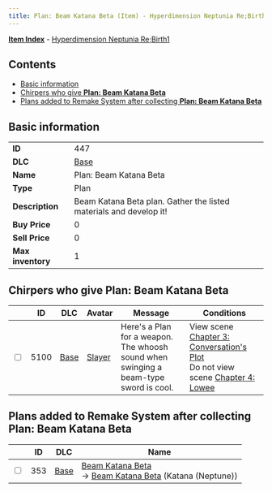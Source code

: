 ```yaml
---
title: Plan: Beam Katana Beta (Item) - Hyperdimension Neptunia Re;Birth1
---
```


[**Item Index**](/neptunia/rb1/item/index.html) - [Hyperdimension Neptunia Re;Birth1](/neptunia/rb1)

## Contents

- [Basic information](#basic-information)
- [Chirpers who give **Plan: Beam Katana Beta**](#chirpers-who-give-plan-beam-katana-beta)
- [Plans added to Remake System after collecting **Plan: Beam Katana Beta**](#plans-added-to-remake-system-after-collecting-plan-beam-katana-beta)
## Basic information

|   |   |
| -- | -- |
| **ID** | 447 |
| **DLC** | [Base](/neptunia/rb1/dlc/1-base.html) |
| **Name** | Plan: Beam Katana Beta |
| **Type** | Plan |
| **Description** | Beam Katana Beta plan. Gather the listed materials and develop it! |
| **Buy Price** | 0 |
| **Sell Price** | 0 |
| **Max inventory** | 1 |


## Chirpers who give **Plan: Beam Katana Beta**

|    | ID | DLC | Avatar | Message | Conditions |
| -- | -- | --- | ------ | ------- | ---------- |
| <input type="checkbox" id="rb1-chirper-event-1-5100" class="trackbox" /> | 5100 | [Base](/neptunia/rb1/dlc/1-base.html) | [Slayer](/neptunia/rb1/undefined/1-227-slayer.html) | Here's a Plan for a weapon.<br />The whoosh sound when swinging a beam-type sword is cool. | View scene [Chapter 3: Conversation's Plot](/neptunia/rb1/scene/1-306-chapter-3-conversations-plot.html)<br />Do not view scene [Chapter 4: Lowee](/neptunia/rb1/scene/1-402-chapter-4-lowee.html) |


## Plans added to Remake System after collecting **Plan: Beam Katana Beta**

|    | ID | DLC | Name |
| -- | -- | --- | ---- |
| <input type="checkbox" id="rb1-remake-1-353" class="trackbox" /> | 353 | [Base](/neptunia/rb1/dlc/1-base.html) | [Beam Katana Beta](/neptunia/rb1/remake/1-353-beam-katana-beta.html)<br /> → [Beam Katana Beta](/neptunia/rb1/item/1-2009-beam-katana-beta.html) (Katana (Neptune)) |
